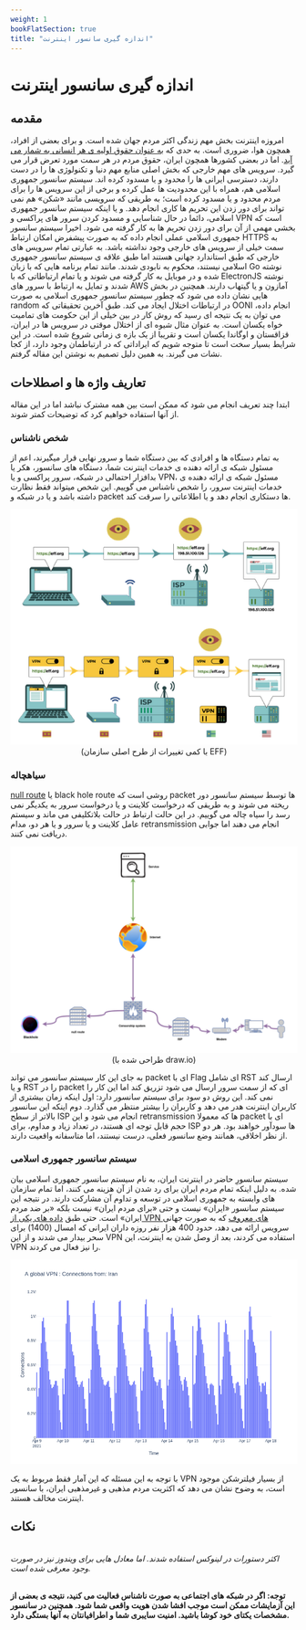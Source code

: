 ```yaml
---
weight: 1
bookFlatSection: true
title: "اندازه گیری سانسور اینترنت"
---
```

# اندازه گیری سانسور اینترنت

## مقدمه
امروزه اینترنت بخش مهم زندگی اکثر مردم جهان شده است. و برای بعضی از افراد، همچون هوا، ضروری است. به حدی که [به عنوان حقوق اولیه ی هر انسانی به شمار می آید](https://sites.uab.edu/humanrights/2020/10/12/is-internet-access-a-human-right/). اما در بعضی کشورها همچون ایران، حقوق مردم در هر سمت مورد تعرض قرار می گیرد. سرویس های مهم خارجی که بخش اصلی منابع مهم دنیا و تکنولوژی ها را در دست دارند، دسترسی ایرانی ها را محدود و یا مسدود کرده اند. سیستم سانسور جمهوری اسلامی هم، همراه با این محدودیت ها عمل کرده و برخی از این سرویس ها را برای مردم محدود و یا مسدود کرده است؛ به طریقی که سرویسی مانند «شکن» هم نمی تواند برای دور زدن این تحریم ها کاری انجام دهد. و یا اینکه سیستم سانسور جمهوری اسلامی، دائما در حال شناسایی و مسدود کردن سرور های پراکسی و VPN است که بخشی مهمی از آن برای دور زدن تحریم ها به کار گرفته می شود. اخیرا سیستم سانسور جمهوری اسلامی عملی انجام داده که به صورت پیشفرض امکان ارتباط HTTPS به سمت خیلی از سرویس های خارجی وجود نداشته باشد. به عبارتی تمام سرویس های خارجی که طبق استاندارد جهانی هستند اما طبق علاقه ی سیستم سانسور جمهوری اسلامی نیستند، محکوم به نابودی شدند. مانند تمام برنامه هایی که با زبان Go نوشته شده و در موبایل به کار گرفته می شوند و یا تمام ارتباطاتی که با ElectronJS نوشته شدند و تمایل به ارتباط با سرور های AWS آمازون و یا گیتهاب دارند. همچنین در بخش هایی نشان داده می شود که چطور سیستم سانسور جمهوری اسلامی به صورت random در ارتباطات اختلال ایجاد می کند.
طبق آخرین تحقیقاتی که OONI انجام داده، می توان به یک نتیجه ای رسید که روش کار در بین خیلی از این حکومت های تمامیت خواه یکسان است. به عنوان مثال شیوه ای از اختلال موقتی در سرویس ها در ایران، قزاقستان و اوگاندا یکسان است و تقریبا از یک بازه ی زمانی شروع شده است. 
در این شرایط بسیار سخت است تا متوجه شویم که ایراداتی که در ارتباطمان وجود دارد، از کجا نشات می گیرند. به همین دلیل تصمیم به نوشتن این مقاله گرفتم.

## تعاریف واژه ها و اصطلاحات
ابتدا چند تعریف انجام می شود که ممکن است بین همه مشترک نباشد اما در این مقاله از آنها استفاده خواهیم کرد که توضیحات کمتر شوند.
### شخص ناشناس
به تمام دستگاه ها و افرادی که بین دستگاه شما و سرور نهایی قرار میگیرند، اعم از مسئول شبکه ی ارائه دهنده ی خدمات اینترنت شما، دستگاه های سانسور، هکر یا بدافزار احتمالی در شبکه، سرور پراکسی و یا VPN، مسئول شبکه ی ارائه دهنده ی خدمات اینترنت سرور، را شخص ناشناس می گوییم. این شخص میتواند فقط نظارت داشته باشد و یا در شبکه و packet ها دستکاری انجام دهد و یا اطلاعاتی را سرقت کند.

<center>

![internet surveillance](./internet-surveillance.png)\
(با کمی تغییرات از طرح اصلی سازمان EFF)</center>


### سیاهچاله
[null route](https://downloads.avaya.com/elmodocs2/p882/v6.2/p580_p882ms/IP-Ch1227.html) یا black hole route روشی است که packet ها توسط سیستم سانسور دور ریخته می شوند و به طریقی که درخواست کلاینت و یا درخواست سرور به یکدیگر نمی رسد را سیاه چاله می گوییم. در این حالت ارتباط در حالت بلاتکلیفی می ماند و سیستم عامل کلاینت و یا سرور و یا هر دو، مدام retransmission انجام می دهند اما جوابی دریافت نمی کنند.
<center>

![blackhole - null route](./blackhole-null-route.png)\
(طراحی شده با draw.io)</center>

به جای این کار سیستم سانسور می تواند packet ای با Flag ای شامل RST ارسال کند و یا RST را در packet ای که از سمت سرور ارسال می شود تزریق کند اما این کار را نمی کند. این روش دو سود برای سیستم سانسور دارد: اول اینکه زمان بیشتری از کاربران اینترنت هدر می دهد و کاربران را بیشتر منتظر می گذارد. دوم اینکه این سانسور بالاتر از سطح ISP انجام می شود و این retransmission ها که معمولا packet ای با حجم قابل توجه ای هستند، در تعداد زیاد و مداوم، برای ISP ها سودآور خواهند بود. هر دو از نظر اخلاقی، همانند وضع سانسور فعلی، درست نیستند، اما متاسفانه واقعیت دارند.

### سیستم سانسور جمهوری اسلامی
سیستم سانسورِ حاضر در اینترنت ایران، به نام سیستم سانسور جمهوری اسلامی بیان شده. به دلیل اینکه تمام مردم ایران برای رد شدن از آن هزینه می کنند، اما تمام سازمان های وابسته به جمهوری اسلامی در توسعه و تداوم آن مشارکت دارند. در نتیجه این سیستم سانسور «ایران» نیست و حتی «برای مردم ایران» نیست بلکه «بر ضد مردم ایران» است. 
حتی طبق [داده های یکی از VPN های معروف](https://twitter.com/xhdix/status/1383951384580526086) که به صورت جهانی سرویس ارائه می دهد، حدود 400 هزار نفر روزه داران ایرانی که امسال (1400) برای سحر بیدار می شدند و از این VPN استفاده می کردند، بعد از وصل شدن به اینترنت، این VPN را نیز فعال می کردند.
<center>

![a global vpn - connections from iran.png](./a-global-vpn-connections-from-iran.png)
</center>
با توجه به این مسئله که این آمار فقط مربوط به یک VPN از بسیار فیلترشکن موجود است، به وضوح نشان می دهد که اکثریت مردم مذهبی و غیرمذهبی ایران، با سانسور اینترنت مخالف هستند.

## نکات
\
_اکثر دستورات در لینوکس استفاده شدند. اما معادل هایی برای ویندوز نیز در صورت وجود معرفی شده است._

\
**توجه: اگر در شبکه های اجتماعی به صورت ناشناس فعالیت می کنید، نتیجه ی بعضی از این آزمایشات  ممکن است موجب افشا شدن هویت واقعی شما شود. همچنین در سانسور مشخصات یکتای خود کوشا باشید. امنیت سایبری شما و اطرافیانتان به آنها بستگی دارد.**

